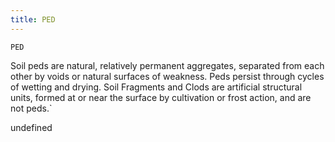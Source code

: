 ```yaml
---
title: PED
---
```

`PED`

Soil peds are natural, relatively permanent aggregates, separated from each other by voids or natural surfaces of weakness. Peds persist through cycles of wetting and drying. Soil Fragments and Clods are artificial structural units, formed at or near the surface by cultivation or frost action, and are not peds.`

undefined